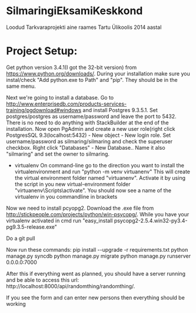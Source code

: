 SilmaringiEksamiKeskkond
========================

Loodud Tarkvaraprojekti aine raames Tartu Ülikoolis 2014 aastal

Project Setup:
========================

Get python version 3.4.1(I got the 32-bit version) from https://www.python.org/downloads/. During your installation make sure you instal/check "Add python.exe to Path" and "pip". They should be in the same menu.

Next we're going to install a database. Go to http://www.enterprisedb.com/products-services-training/pgdownload#windows and install Postgres 9.3.5.1. Set postgres/postgres as username/password and leave the port to 5432. There is no need to do anything with StackBuilder at the end of the installation. Now open PgAdmin and create a new user role(right click PostgresSQL 9.3(localhost:5432) - New object - New login role. Set username/password as silmaring/silmaring and check the superuser checkbox.
Right click "Databases" - New Database..  Name it also "silmaring" and set the owner to silmaring.

* virtualenv
On command-line go to the direction you want to install the virtualenvironment and run
"python -m venv virtuanenv"
This will create the virtual environment folder named "virtuanenv". Activate it by using the script in you new virtual-environment folder "virtuanenv\Scripts\activate". You should now see a name of the virtualenv in you commandline in brackets

Now we need to install pcyopg2. Download the .exe file from http://stickpeople.com/projects/python/win-psycopg/. While you have your virtualenv activated in cmd run 
"easy_install psycopg2-2.5.4.win32-py3.4-pg9.3.5-release.exe"

Do a git pull

Now run these commands:
pip install --upgrade -r requirements.txt
python manage.py syncdb
python manage.py migrate
python manage.py runserver 0.0.0.0:7000

After this if everything went as planned, you should have a server running and be able to access this url:
http://localhost:8000/api/randomthing/randomthing/.

If you see the form and can enter new persons then everything should be working
